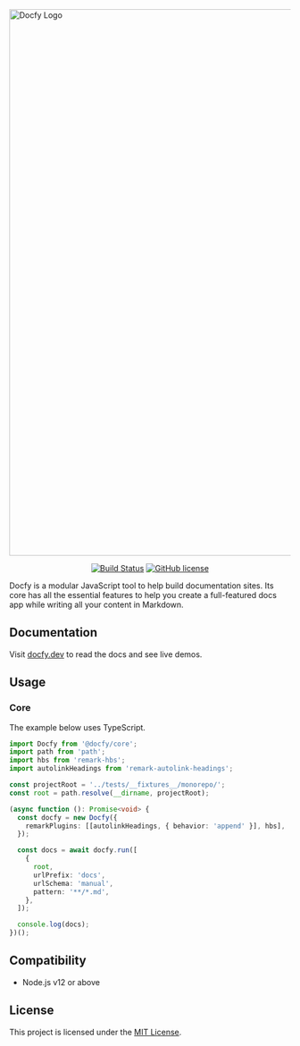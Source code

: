 <img width="978" alt="Docfy Logo" src="https://repository-images.githubusercontent.com/254531229/d6e4fc80-5efd-11eb-9c08-99fd3d8bce07">
<p align="center">
  <a href="https://github.com/josemarluedke/docfy/actions?query=workflow%3ACI"><img src="https://github.com/josemarluedke/docfy/workflows/CI/badge.svg" alt="Build Status"></a>
  <a href="https://github.com/josemarluedke/docfy/blob/main/LICENSE.md"><img src="https://img.shields.io/badge/license-MIT-blue.svg" alt="GitHub license"></a>
</p>

Docfy is a modular JavaScript tool to help build documentation sites. Its core
has all the essential features to help you create a full-featured docs app while
writing all your content in Markdown.

## Documentation

Visit [docfy.dev](https://docfy.dev/) to read the docs and see live demos.

## Usage

### Core

The example below uses TypeScript.

```ts
import Docfy from '@docfy/core';
import path from 'path';
import hbs from 'remark-hbs';
import autolinkHeadings from 'remark-autolink-headings';

const projectRoot = '../tests/__fixtures__/monorepo/';
const root = path.resolve(__dirname, projectRoot);

(async function (): Promise<void> {
  const docfy = new Docfy({
    remarkPlugins: [[autolinkHeadings, { behavior: 'append' }], hbs],
  });

  const docs = await docfy.run([
    {
      root,
      urlPrefix: 'docs',
      urlSchema: 'manual',
      pattern: '**/*.md',
    },
  ]);

  console.log(docs);
})();
```

## Compatibility

- Node.js v12 or above

## License

This project is licensed under the [MIT License](LICENSE.md).

